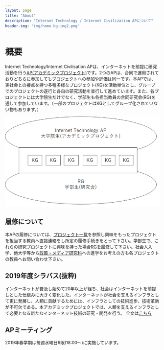 ```yaml
---
layout: page
title: "About"
description: "Internet Technology / Internet Civilization APについて"
header-img: "img/home-bg-img2.png"
---
```

# 概要
Internet Technology/Internet Civilisation APは、インターネットを前提に研究活動を行う[AP(アカデミックプロジェクト)](https://www.sfc.keio.ac.jp/gsmg/education/ap/)です。2つのAPは、合同で運用されておりどちらに参加してもプロジェクトへの参加や評価は同一です。本APでは、実社会との接点を持つ多種多様なプロジェクト(KG)を活動単位とし、グループでのプロジェクトの遂行と各自の研究活動を並行して進めています。また、各プロジェクトには大学院生だけでなく、学部生も各担当教員の合同研究会(RG)を通して参加しています。（一部のプロジェクトはKGとしてグループ化されていない物もあります。）
 
 ![APとRG](/img/AP.png) 

## 履修について
本APの履修については、[プロジェクト一覧](https://sfc-itap.github.io/projects/)を参照し興味をもったプロジェクトを担当する教員へ直接連絡をし所定の履修手続きをとって下さい。学部生で、これらの研究プロジェクトに興味を持った場合[RGを履修](https://portal.sfc.wide.ad.jp/newcomer)して下さい。社会人入学、他大学等から[政策・メディア研究科](https://www.sfc.keio.ac.jp/gsmg/)への進学をお考えの方も各プロジェクトの教員へお問い合わせ下さい。

## 2019年度シラバス(抜粋)
インターネットが普及し始めて20年以上が経ち、社会はインターネットを前提しとした仕組みに大きく変化した。インターネットが社会を支えるインフラとして更に発展し、人類に貢献するためには、インフラとしての技術進歩、技術革新が不可欠である。本アカデミックプロジェクトでは、人類を支えるインフラとして必要となる新たなインターネット技術の研究・開発を行う。 
全文は[こちら](https://vu.sfc.keio.ac.jp/course2014/summary/syll_view_c.cgi?yc=2019_44668&ks=70002)

## APミーティング
2019年春学期は毎週水曜日6限(18:00～)に実施しています。
